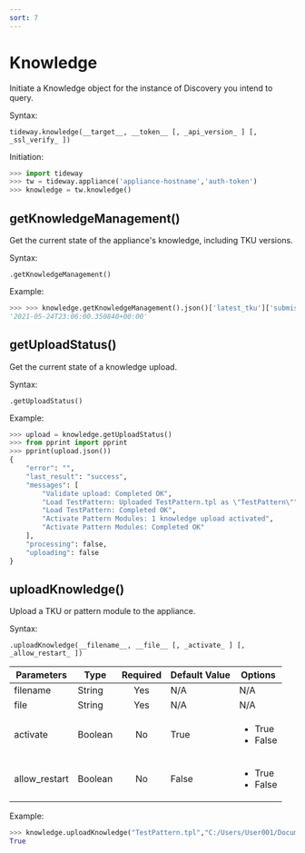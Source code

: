 ```yaml
---
sort: 7
---
```


# Knowledge

Initiate a Knowledge object for the instance of Discovery you intend to query.

Syntax:

```
tideway.knowledge(__target__, __token__ [, _api_version_ ] [, _ssl_verify_ ])
```

Initiation:

```python
>>> import tideway
>>> tw = tideway.appliance('appliance-hostname','auth-token')
>>> knowledge = tw.knowledge()
```

## getKnowledgeManagement()

Get the current state of the appliance's knowledge, including TKU versions.

Syntax:

```
.getKnowledgeManagement()
```

Example:

```python
>>> >>> knowledge.getKnowledgeManagement().json()['latest_tku']['submission_date']
'2021-05-24T23:06:00.350840+00:00'
```

## getUploadStatus()

Get the current state of a knowledge upload.

Syntax:

```
.getUploadStatus()
```

Example:

```python
>>> upload = knowledge.getUploadStatus()
>>> from pprint import pprint
>>> pprint(upload.json())
{
    "error": "",
    "last_result": "success",
    "messages": [
        "Validate upload: Completed OK",
        "Load TestPattern: Uploaded TestPattern.tpl as \"TestPattern\"",
        "Load TestPattern: Completed OK",
        "Activate Pattern Modules: 1 knowledge upload activated",
        "Activate Pattern Modules: Completed OK"
    ],
    "processing": false,
    "uploading": false
}
```

## uploadKnowledge()

Upload a TKU or pattern module to the appliance.

Syntax:

```
.uploadKnowledge(__filename__, __file__ [, _activate_ ] [, _allow_restart_ ])
```

| Parameters    | Type        | Required | Default Value | Options  |
| ------------- | ----------- | :------: | ------------- | -------- |
| filename      | String      | Yes      | N/A           | N/A      |
| file          | String      | Yes      | N/A           | N/A      |
| activate      | Boolean     | No       | True  | <ul><li>True</li><li>False</li></ul> |
| allow_restart | Boolean     | No       | False | <ul><li>True</li><li>False</li></ul> |

Example:

```python
>>> knowledge.uploadKnowledge("TestPattern.tpl","C:/Users/User001/Documents/TestPattern.tpl").ok
True
```